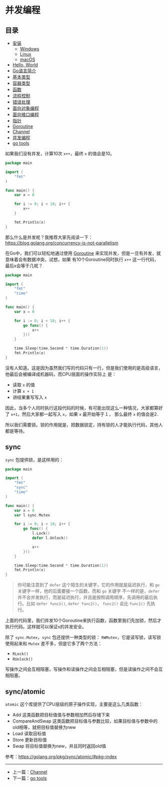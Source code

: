 # 并发编程

## 目录

- [安装](./installation_linux.md)
    - [Windows](./installation_windows.md)
    - [Linux](./installation_linux.md)
    - [macOS](./installation_mac_os.md)
- [Hello, World](./hello_world.md)
- [Go语言简介](./intro.md)
- [基本类型](./basic_types.md)
- [容器类型](./composite_types.md)
- [函数](./function.md)
- [流程控制](./flow.md)
- [错误处理](./errors.md)
- [面向对象编程](./oo.md)
- [面向接口编程](./interface.md)
- [指针](./pointers.md)
- [Goroutine](./goroutine.md)
- [Channel](./channel.md)
- [并发编程](./concurrency.md)
- [go tools](./go_tool.md)

如果我们没有并发，计算10次 `x++`，最终 `x` 的值会是10。

```go
package main

import (
	"fmt"
)

func main() {
    var x = 0

	for i := 0; i < 10; i++ {
		x++
	}

	fmt.Println(x)
}
```

那么什么是并发呢？我推荐大家先阅读一下：https://blog.golang.org/concurrency-is-not-parallelism

在Go中，我们可以轻松地通过使用 [Goroutine](./goroutine.md) 来实现并发，但是一旦有并发，就意味着会有数据冲突，试想，如果
有10个Goroutine同时执行 `x++` 这一行代码，最后x会等于几呢？

```go
package main

import (
	"fmt"
	"time"
)

func main() {
	var x = 0

	for i := 0; i < 10; i++ {
		go func() {
			x++
		}()
	}

	time.Sleep(time.Second * time.Duration(1))
	fmt.Println(x)
}
```

没有人知道。这是因为虽然我们写的代码只有一行，但是我们使用的是高级语言，他最后会被编译成机器码，而CPU层面的操作实际上
是：

- 读取 `x` 的值
- 计算 `x + 1`
- 讲结果重写写入 `x`

因此，当多个人同时执行这段代码的时候，有可能出现这么一种情况，大家都算好了 `x+1`，然后大家都一起写入 `x`，如果 `x` 最开始等于１，
那么最终 `x` 的值会是2．

所以我们需要锁。锁的作用就是，把数据锁定，持有锁的人才能执行代码，其他人都是等待。

## sync

`sync` 包提供锁，是这样用的：

```go
package main

import (
	"fmt"
	"sync"
	"time"
)

func main() {
	var x = 0
	var l sync.Mutex

	for i := 0; i < 10; i++ {
		go func() {
			l.Lock()
			defer l.Unlock()

			x++
		}()
	}

	time.Sleep(time.Second * time.Duration(1))
	fmt.Println(x)
}
```

> 你可能注意到了 `defer` 这个陌生的关键字，它的作用就是延迟执行，和 `go` 关键字一样，他的后面要接一个函数，而和 `go` 关键字
> 不一样的是，`defer` 并不会并发执行，而是延迟执行，并且是按照调用顺序，先调用的最后执行。比如 `defer func1()`, `defer func2()`，
> `func2()` 会比 `func1()` 先执行。

上面的代码里，我们并发10个Goroutine来执行函数，函数里我们先加锁，然后才执行代码。这样就可以保证x的并发安全。

除了 `sync.Mutex`，`sync` 包还提供一种类型的锁： `RWMutex`，它是读写锁，读写锁使用起来和 `Mutex` 差不多，但是它多了两个方法：

- `RLock()`
- `RUnlock()`

写操作之间会互相阻塞，写操作和读操作之间会互相阻塞，但是读操作之间不会互相阻塞。

## sync/atomic

`atomic` 这个库提供了CPU层级的原子操作实现，主要是这么几类函数：

- Add 这类函数把目标值值与参数相加然后存储下来
- CompareAndSwap 这类函数把目标值与参数比较，如果目标值与参数中的old相等，就把目标值替换为new
- Load 读取目标值
- Store 更新目标值
- Swap 将目标值替换为new，并且同时返回old值

参考：https://golang.org/pkg/sync/atomic/#pkg-index

---

- 上一篇：[Channel](./channel.md)
- 下一篇：[go tools](./go_tool.md)
